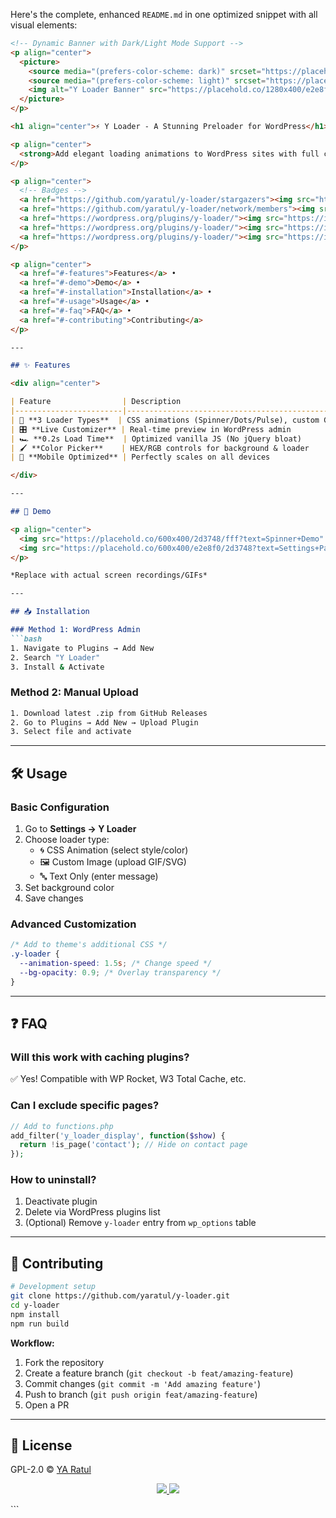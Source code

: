 Here's the complete, enhanced `README.md` in one optimized snippet with all visual elements:

```markdown
<!-- Dynamic Banner with Dark/Light Mode Support -->
<p align="center">
  <picture>
    <source media="(prefers-color-scheme: dark)" srcset="https://placehold.co/1280x400/2d3748/e2e8f0?text=✨+Y+Loader&font=raleway">
    <source media="(prefers-color-scheme: light)" srcset="https://placehold.co/1280x400/e2e8f0/2d3748?text=✨+Y+Loader&font=raleway">
    <img alt="Y Loader Banner" src="https://placehold.co/1280x400/e2e8f0/2d3748?text=✨+Y+Loader&font=raleway" width="100%">
  </picture>
</p>

<h1 align="center">⚡ Y Loader - A Stunning Preloader for WordPress</h1>

<p align="center">
  <strong>Add elegant loading animations to WordPress sites with full customization. Lightweight & easy to use!</strong>
</p>

<p align="center">
  <!-- Badges -->
  <a href="https://github.com/yaratul/y-loader/stargazers"><img src="https://img.shields.io/github/stars/yaratul/y-loader?style=for-the-badge&color=ffd700" alt="Stars"></a>
  <a href="https://github.com/yaratul/y-loader/network/members"><img src="https://img.shields.io/github/forks/yaratul/y-loader?style=for-the-badge&color=4ecca3" alt="Forks"></a>
  <a href="https://wordpress.org/plugins/y-loader/"><img src="https://img.shields.io/wordpress/plugin/v/y-loader?style=for-the-badge&logo=wordpress&color=21759b" alt="Version"></a>
  <a href="https://wordpress.org/plugins/y-loader/"><img src="https://img.shields.io/wordpress/plugin/dt/y-loader?style=for-the-badge&color=22a7f0" alt="Downloads"></a>
  <a href="https://wordpress.org/plugins/y-loader/"><img src="https://img.shields.io/wordpress/plugin/rating/y-loader?style=for-the-badge&color=ff69b4" alt="Rating"></a>
</p>

<p align="center">
  <a href="#-features">Features</a> •
  <a href="#-demo">Demo</a> •
  <a href="#-installation">Installation</a> •
  <a href="#-usage">Usage</a> •
  <a href="#-faq">FAQ</a> •
  <a href="#-contributing">Contributing</a>
</p>

---

## ✨ Features

<div align="center">

| Feature                | Description                                                                 |
|------------------------|-----------------------------------------------------------------------------|
| 🎨 **3 Loader Types**  | CSS animations (Spinner/Dots/Pulse), custom GIFs, or text-based             |
| 🎛️ **Live Customizer** | Real-time preview in WordPress admin                                        |
| 🏎️ **0.2s Load Time**  | Optimized vanilla JS (No jQuery bloat)                                      |
| 🖌️ **Color Picker**    | HEX/RGB controls for background & loader                                    |
| 📱 **Mobile Optimized** | Perfectly scales on all devices                                            |

</div>

---

## 🎥 Demo

<p align="center">
  <img src="https://placehold.co/600x400/2d3748/fff?text=Spinner+Demo" width="45%">
  <img src="https://placehold.co/600x400/e2e8f0/2d3748?text=Settings+Panel" width="45%">
</p>

*Replace with actual screen recordings/GIFs*

---

## 📥 Installation

### Method 1: WordPress Admin
```bash
1. Navigate to Plugins → Add New
2. Search "Y Loader"
3. Install & Activate
```

### Method 2: Manual Upload
```bash
1. Download latest .zip from GitHub Releases
2. Go to Plugins → Add New → Upload Plugin
3. Select file and activate
```

---

## 🛠️ Usage

### Basic Configuration
1. Go to **Settings → Y Loader**
2. Choose loader type:
   - 🌀 CSS Animation (select style/color)
   - 🖼️ Custom Image (upload GIF/SVG)
   - 🔤 Text Only (enter message)
3. Set background color
4. Save changes

### Advanced Customization
```css
/* Add to theme's additional CSS */
.y-loader {
  --animation-speed: 1.5s; /* Change speed */
  --bg-opacity: 0.9; /* Overlay transparency */
}
```

---

## ❓ FAQ

### Will this work with caching plugins?
✅ Yes! Compatible with WP Rocket, W3 Total Cache, etc.

### Can I exclude specific pages?
```php
// Add to functions.php
add_filter('y_loader_display', function($show) {
  return !is_page('contact'); // Hide on contact page
});
```

### How to uninstall?
1. Deactivate plugin
2. Delete via WordPress plugins list
3. (Optional) Remove `y-loader` entry from `wp_options` table

---

## 🤝 Contributing

```bash
# Development setup
git clone https://github.com/yaratul/y-loader.git
cd y-loader
npm install
npm run build
```

**Workflow:**
1. Fork the repository
2. Create a feature branch (`git checkout -b feat/amazing-feature`)
3. Commit changes (`git commit -m 'Add amazing feature'`)
4. Push to branch (`git push origin feat/amazing-feature`)
5. Open a PR

---

## 📜 License  
GPL-2.0 © [YA Ratul](https://yaratul.com)

<p align="center">
  <a href="https://yaratul.com">
    <img src="https://img.shields.io/badge/Website-yaratul.com-21759B?style=for-the-badge&logo=wordpress">
  </a>
  <a href="https://github.com/yaratul">
    <img src="https://img.shields.io/badge/GitHub-@yaratul-181717?style=for-the-badge&logo=github">
  </a>
</p>
```

